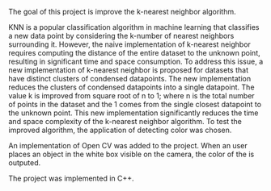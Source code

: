 The goal of this project is improve the k-nearest neighbor algorithm. 

KNN is a popular classification algorithm in machine learning that classifies a new data point by considering the k-number of nearest neighbors surrounding it. However, the naive implementation of k-nearest neighbor requires computing the distance of the entire dataset to the unknown point, resulting in significant time and space consumption. To address this issue, a new implementation of k-nearest neighbor is proposed for datasets that have distinct clusters of condensed datapoints. The new implementation reduces the clusters of condensed datapoints into a single datapoint. The value k is improved from square root of n to 1; where n is the total number of points in the dataset and the 1 comes from the single closest datapoint to the unknown point. This new implementation significantly reduces the time and space complexity of the k-nearest neighbor algorithm.
To test the improved algorithm, the application of detecting color was chosen.

An implementation of Open CV was added to the project. When an user places an object in the white box visible on the camera, the color of the is outputed.

The project was implemented in C++.
